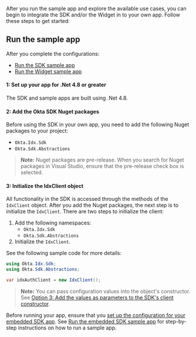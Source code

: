 After you run the sample app and explore the available use cases, you can begin to integrate the SDK and/or the Widget in to your own app. Follow these steps to get started:

## Run the sample app

After you complete the configurations:

* [Run the SDK sample app](/docs/guides/oie-embedded-common-run-samples/-/main/#run-the-sdk-sample-app)
* [Run the Widget sample app](/docs/guides/oie-embedded-common-run-samples/-/main/#run-the-widget-sample-app)

#### 1: Set up your app for .Net 4.8 or greater

The SDK and sample apps are built using .Net 4.8.

#### 2: Add the Okta SDK Nuget packages

Before using the SDK in your own app, you need to add the following
Nuget packages to your project:

* `Okta.Idx.Sdk`
* `Okta.Sdk.Abstractions`

> **Note:** Nuget packages are pre-release. When you search for Nuget
packages in Visual Studio, ensure that the pre-release check box is selected.

#### 3: Initialize the IdxClient object

All functionality in the SDK is accessed through the methods of the
`IdxClient` object. After you add the Nuget packages, the next step
is to initialize the `IdxClient`. There are two steps to initialize the client:

1. Add the following namespaces:
   * `Okta.Idx.Sdk`
   * `Okta.Sdk.Abstractions`
1. Initialize the `IdxClient`.

See the following sample code for more details:

```csharp
using Okta.Idx.Sdk;
using Okta.Sdk.Abstractions;

var idxAuthClient = new IdxClient();
```

> **Note:** You can pass configuration values into the object's constructor. See [Option 3: Add the values as parameters to the SDK's client constructor](#option-3-add-the-values-as-parameters-to-the-sdk-s-client-constructor).

Before running your app, ensure that you [set up the configuration for your embedded SDK app](#set-up-the-configuration-for-your-embedded-sdk-app). See [Run the embedded SDK sample app](/docs/guides/oie-embedded-common-run-samples/aspnet/main/#run-the-embedded-sdk-sample-app) for step-by-step instructions on how to run a sample app.
